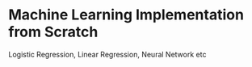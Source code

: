# Machine Learning Implementation from Scratch
Logistic Regression, Linear Regression, Neural Network etc
